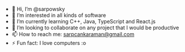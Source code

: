 - 👋 Hi, I’m @sarpowsky
- 👀 I’m interested in all kinds of software
- 🌱 I’m currently learning C++, Java, TypeScript and React.js
- 💞️ I’m looking to collaborate on any project that I would be productive
- 📫 How to reach me: sarpcankaraman@gmail.com
- ⚡ Fun fact: I love computers :o
